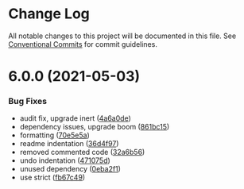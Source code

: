 # Change Log

All notable changes to this project will be documented in this file.
See [Conventional Commits](https://conventionalcommits.org) for commit guidelines.

# 6.0.0 (2021-05-03)


### Bug Fixes

* audit fix, upgrade inert ([4a6a0de](https://github.com/nearform/trail/commit/4a6a0de254e1ea59a3f8b543730d32c3fe35e0ba))
* dependency issues, upgrade boom ([861bc15](https://github.com/nearform/trail/commit/861bc15f58739b168bf74cccdb770c2ebf864916))
* formatting ([70e5e5a](https://github.com/nearform/trail/commit/70e5e5afa1dc567ab9b5c7e82c37e13bb215728e))
* readme indentation ([36d4f97](https://github.com/nearform/trail/commit/36d4f97245b64a6b908e1fe0f6556a02b3310f3b))
* removed commented code ([32a6b56](https://github.com/nearform/trail/commit/32a6b56901ef64870d30bc52b64bdd130300f605))
* undo indentation ([471075d](https://github.com/nearform/trail/commit/471075da9b425a2080dd3c7aefcf3769a97f82b2))
* unused dependency ([0eba2f1](https://github.com/nearform/trail/commit/0eba2f10f2dc0bde184b63514d75974c47dd95c3))
* use strict ([fb67c49](https://github.com/nearform/trail/commit/fb67c49407d91c2a9f9cab62fd07fd70069d02f9))
